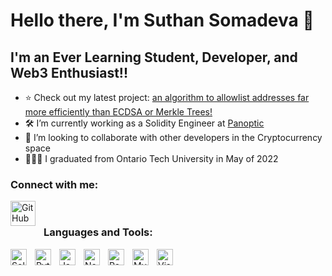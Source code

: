 # Hello there, I'm Suthan Somadeva 👋 

## I'm an Ever Learning Student, Developer, and Web3 Enthusiast!!

- ⭐ Check out my latest project: [an algorithm to allowlist addresses far more efficiently than ECDSA or Merkle Trees!](https://github.com/RareSkills/RSA-presale-allowlist)
- 🛠 I’m currently working as a Solidity Engineer at [Panoptic](https://www.panoptic.xyz/)
- 🤝 I’m looking to collaborate with other developers in the Cryptocurrency space
- 👨🏽‍🎓 I graduated from Ontario Tech University in May of 2022

### Connect with me:

[<img align="left" alt="GitHub" width="40px" src="https://cdn.jsdelivr.net/gh/devicons/devicon/icons/linkedin/linkedin-original-wordmark.svg" style="padding-right:10px;" />](https://www.linkedin.com/in/suthan-somadeva-434aa0242/)
<br/>

### Languages and Tools:
[<img align="left" alt="Solidity" width="26px" src="https://cdn.jsdelivr.net/gh/devicons/devicon/icons/solidity/solidity-original.svg" style="padding-right:10px;" />](#)

[<img align="left" alt="Python" width="26px" src="https://cdn.jsdelivr.net/gh/devicons/devicon/icons/python/python-original.svg" style="padding-right:10px;" />](#)

[<img align="left" alt="JavaScript" width="26px" src="https://cdn.jsdelivr.net/gh/devicons/devicon/icons/javascript/javascript-original.svg" style="padding-right:10px;" />](#)

[<img align="left" alt="Node.js" width="26px" src="https://cdn.jsdelivr.net/gh/devicons/devicon/icons/nodejs/nodejs-original.svg" style="padding-right:10px;" />](#)

[<img align="left" alt="React" width="26px" src="https://cdn.jsdelivr.net/gh/devicons/devicon/icons/react/react-original.svg" style="padding-right:10px;" />](#)

[<img align="left" alt="MySQL" width="26px" src="https://cdn.jsdelivr.net/gh/devicons/devicon/icons/mysql/mysql-original.svg" style="padding-right:10px;" />](#)

[<img align="left" alt="Visual Studio Code" width="26px" src="https://cdn.jsdelivr.net/gh/devicons/devicon/icons/vscode/vscode-original.svg" style="padding-right:10px;" />](#)
